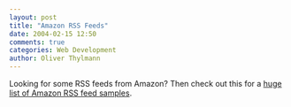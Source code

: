 ```yaml
---
layout: post
title: "Amazon RSS Feeds"
date: 2004-02-15 12:50
comments: true
categories: Web Development
author: Oliver Thylmann
---
```



Looking for some RSS feeds from Amazon? Then check out this for a [huge list of Amazon RSS feed samples](http://www.amazon.com/exec/obidos/subst/xs/syndicate.html).



